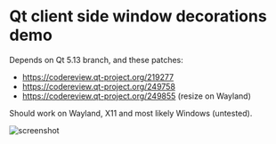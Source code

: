 # Qt client side window decorations demo

Depends on Qt 5.13 branch, and these patches:

- https://codereview.qt-project.org/219277
- https://codereview.qt-project.org/249758
- https://codereview.qt-project.org/249855 (resize on Wayland)

Should work on Wayland, X11 and most likely Windows (untested).

![screenshot](https://i.imgur.com/avidazd.png)
